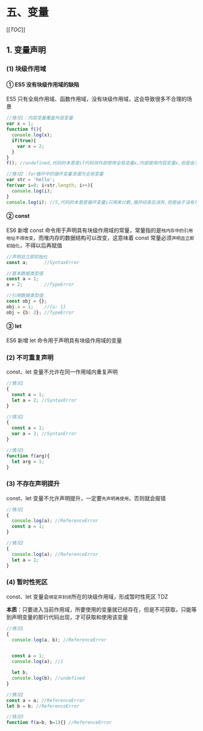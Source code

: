 # 五、变量

[[_TOC_]]

## 1. 变量声明

### (1) 块级作用域

#### ① ES5 没有块级作用域的缺陷

ES5 只有全局作用域、函数作用域，没有块级作用域，这会导致很多不合理的场景

```javascript
//情况1：内层变量覆盖外层变量
var x = 1;
function f(){
  console.log(x);
  if(true){
    var x = 2;
  }
}
f(); //undefined,代码的本意是if代码块外部使用全局变量x,内部使用内层变量x,但是由于var变量提升,导致内层变量x覆盖全局变量x

//情况2：for循环中的循环变量泄漏为全局变量
var str = 'hello';
for(var i=0; i<str.length; i++){
  console.log(i);
}
console.log(i); //5,代码的本意是循环变量i只用来计数,循环结束后消失,但是由于没有块级作用域,循环变量i泄漏为全局变量
```

#### ② const

ES6 新增 const 命令用于声明具有块级作用域的常量，常量指的是`栈内存中的引用地址不得改变`，而堆内存的数据结构可以改变，这意味着 const 常量必须`声明且立即初始化`，不得以后再赋值

```javascript
//声明且立即初始化
const a;      //SyntaxError

//基本数据类型值
const a = 1;
a = 2;        //TypeError

//引用数据类型值
const obj = {};
obj.a = 1;    //{a: 1}
obj = {b: 2}; //TypeError
```

#### ③ let

ES6 新增 let 命令用于声明具有块级作用域的变量

### (2) 不可重复声明

const、let 变量不允许在同一作用域内重复声明

```javascript
//情况1
{
  const a = 1;
  let a = 2; //SyntaxError
}

//情况2
{
  const a = 1;
  var a = 2; //SyntaxError
}

//情况3
function f(arg){
  let arg = 1;
}
```

### (3) 不存在声明提升

const、let 变量不允许声明提升，一定要`先声明再使用`，否则就会报错

```javascript
//情况1
{
  console.log(a); //ReferenceError
  const a = 1; 
}

//情况2
{
  console.log(a); //ReferenceError
  let a = 1;
}
```

### (4) 暂时性死区

const、let 变量会`绑定并封闭`所在的块级作用域，形成暂时性死区 TDZ

**本质**：只要进入当前作用域，所要使用的变量就已经存在，但是不可获取，只能等到声明变量的那行代码出现，才可获取和使用该变量

```javascript
//情况1
{
  console.log(a, b); //ReferenceError


  const a = 1;
  console.log(a); //1

  let b;
  console.log(b); //undefined
}

//情况2
const a = a; //ReferenceError
let b = b; //ReferenceError

//情况3
function f(a=b, b=1){} //ReferenceError
```
